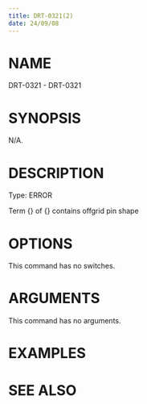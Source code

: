 ```yaml
---
title: DRT-0321(2)
date: 24/09/08
---
```


# NAME

DRT-0321 - DRT-0321

# SYNOPSIS

N/A.

# DESCRIPTION

Type: ERROR

Term {} of {} contains offgrid pin shape

# OPTIONS

This command has no switches.

# ARGUMENTS

This command has no arguments.

# EXAMPLES

# SEE ALSO
